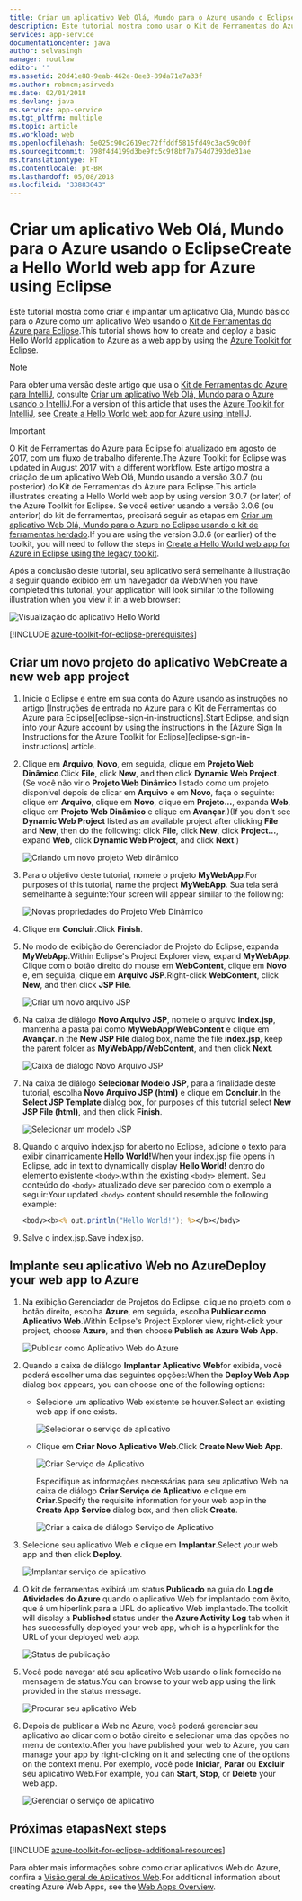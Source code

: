 ```yaml
---
title: Criar um aplicativo Web Olá, Mundo para o Azure usando o Eclipse
description: Este tutorial mostra como usar o Kit de Ferramentas do Azure para Eclipse para criar um aplicativo Web Hello World para o Azure.
services: app-service
documentationcenter: java
author: selvasingh
manager: routlaw
editor: ''
ms.assetid: 20d41e88-9eab-462e-8ee3-89da71e7a33f
ms.author: robmcm;asirveda
ms.date: 02/01/2018
ms.devlang: java
ms.service: app-service
ms.tgt_pltfrm: multiple
ms.topic: article
ms.workload: web
ms.openlocfilehash: 5e025c90c2619ec72ffddf5815fd49c3ac59c00f
ms.sourcegitcommit: 798f4d4199d3be9fc5c9f8bf7a754d7393de31ae
ms.translationtype: HT
ms.contentlocale: pt-BR
ms.lasthandoff: 05/08/2018
ms.locfileid: "33883643"
---
```

# <a name="create-a-hello-world-web-app-for-azure-using-eclipse"></a><span data-ttu-id="59435-103">Criar um aplicativo Web Olá, Mundo para o Azure usando o Eclipse</span><span class="sxs-lookup"><span data-stu-id="59435-103">Create a Hello World web app for Azure using Eclipse</span></span>

<span data-ttu-id="59435-104">Este tutorial mostra como criar e implantar um aplicativo Olá, Mundo básico para o Azure como um aplicativo Web usando o [Kit de Ferramentas do Azure para Eclipse].</span><span class="sxs-lookup"><span data-stu-id="59435-104">This tutorial shows how to create and deploy a basic Hello World application to Azure as a web app by using the [Azure Toolkit for Eclipse].</span></span>

> [!NOTE]
>
> <span data-ttu-id="59435-105">Para obter uma versão deste artigo que usa o [Kit de Ferramentas do Azure para IntelliJ], consulte [Criar um aplicativo Web Olá, Mundo para o Azure usando o IntelliJ][intellij-hello-world].</span><span class="sxs-lookup"><span data-stu-id="59435-105">For a version of this article that uses the [Azure Toolkit for IntelliJ], see [Create a Hello World web app for Azure using IntelliJ][intellij-hello-world].</span></span>
>

> [!IMPORTANT]
> 
> <span data-ttu-id="59435-106">O Kit de Ferramentas do Azure para Eclipse foi atualizado em agosto de 2017, com um fluxo de trabalho diferente.</span><span class="sxs-lookup"><span data-stu-id="59435-106">The Azure Toolkit for Eclipse was updated in August 2017 with a different workflow.</span></span> <span data-ttu-id="59435-107">Este artigo mostra a criação de um aplicativo Web Olá, Mundo usando a versão 3.0.7 (ou posterior) do Kit de Ferramentas do Azure para Eclipse.</span><span class="sxs-lookup"><span data-stu-id="59435-107">This article illustrates creating a Hello World web app by using version 3.0.7 (or later) of the Azure Toolkit for Eclipse.</span></span> <span data-ttu-id="59435-108">Se você estiver usando a versão 3.0.6 (ou anterior) do kit de ferramentas, precisará seguir as etapas em [Criar um aplicativo Web Olá, Mundo para o Azure no Eclipse usando o kit de ferramentas herdado][Legacy Version].</span><span class="sxs-lookup"><span data-stu-id="59435-108">If you are using the version 3.0.6 (or earlier) of the toolkit, you will need to follow the steps in [Create a Hello World web app for Azure in Eclipse using the legacy toolkit][Legacy Version].</span></span>
> 

<span data-ttu-id="59435-109">Após a conclusão deste tutorial, seu aplicativo será semelhante à ilustração a seguir quando exibido em um navegador da Web:</span><span class="sxs-lookup"><span data-stu-id="59435-109">When you have completed this tutorial, your application will look similar to the following illustration when you view it in a web browser:</span></span>

![Visualização do aplicativo Hello World][browse-web-app]

[!INCLUDE [azure-toolkit-for-eclipse-prerequisites](../includes/azure-toolkit-for-eclipse-prerequisites.md)]

## <a name="create-a-new-web-app-project"></a><span data-ttu-id="59435-111">Criar um novo projeto do aplicativo Web</span><span class="sxs-lookup"><span data-stu-id="59435-111">Create a new web app project</span></span>

1. <span data-ttu-id="59435-112">Inicie o Eclipse e entre em sua conta do Azure usando as instruções no artigo [Instruções de entrada no Azure para o Kit de Ferramentas do Azure para Eclipse][eclipse-sign-in-instructions].</span><span class="sxs-lookup"><span data-stu-id="59435-112">Start Eclipse, and sign into your Azure account by using the instructions in the [Azure Sign In Instructions for the Azure Toolkit for Eclipse][eclipse-sign-in-instructions] article.</span></span>

1. <span data-ttu-id="59435-113">Clique em **Arquivo**, **Novo**, em seguida, clique em **Projeto Web Dinâmico**.</span><span class="sxs-lookup"><span data-stu-id="59435-113">Click **File**, click **New**, and then click **Dynamic Web Project**.</span></span> <span data-ttu-id="59435-114">(Se você não vir o **Projeto Web Dinâmico** listado como um projeto disponível depois de clicar em **Arquivo** e em **Novo**, faça o seguinte: clique em **Arquivo**, clique em **Novo**, clique em **Projeto...**, expanda **Web**, clique em **Projeto Web Dinâmico** e clique em **Avançar**.)</span><span class="sxs-lookup"><span data-stu-id="59435-114">(If you don't see **Dynamic Web Project** listed as an available project after clicking **File** and **New**, then do the following: click **File**, click **New**, click **Project...**, expand **Web**, click **Dynamic Web Project**, and click **Next**.)</span></span>

   ![Criando um novo projeto Web dinâmico][file-new-dynamic-web-project]

2. <span data-ttu-id="59435-116">Para o objetivo deste tutorial, nomeie o projeto **MyWebApp**.</span><span class="sxs-lookup"><span data-stu-id="59435-116">For purposes of this tutorial, name the project **MyWebApp**.</span></span> <span data-ttu-id="59435-117">Sua tela será semelhante à seguinte:</span><span class="sxs-lookup"><span data-stu-id="59435-117">Your screen will appear similar to the following:</span></span>
   
   ![Novas propriedades do Projeto Web Dinâmico][dynamic-web-project-properties]

3. <span data-ttu-id="59435-119">Clique em **Concluir**.</span><span class="sxs-lookup"><span data-stu-id="59435-119">Click **Finish**.</span></span>

4. <span data-ttu-id="59435-120">No modo de exibição do Gerenciador de Projeto do Eclipse, expanda **MyWebApp**.</span><span class="sxs-lookup"><span data-stu-id="59435-120">Within Eclipse's Project Explorer view, expand **MyWebApp**.</span></span> <span data-ttu-id="59435-121">Clique com o botão direito do mouse em **WebContent**, clique em **Novo** e, em seguida, clique em **Arquivo JSP**.</span><span class="sxs-lookup"><span data-stu-id="59435-121">Right-click **WebContent**, click **New**, and then click **JSP File**.</span></span>

   ![Criar um novo arquivo JSP][create-new-jsp-file]

5. <span data-ttu-id="59435-123">Na caixa de diálogo **Novo Arquivo JSP**, nomeie o arquivo **index.jsp**, mantenha a pasta pai como **MyWebApp/WebContent** e clique em **Avançar**.</span><span class="sxs-lookup"><span data-stu-id="59435-123">In the **New JSP File** dialog box, name the file **index.jsp**, keep the parent folder as **MyWebApp/WebContent**, and then click **Next**.</span></span>

   ![Caixa de diálogo Novo Arquivo JSP][new-jsp-file-dialog]

6. <span data-ttu-id="59435-125">Na caixa de diálogo **Selecionar Modelo JSP**, para a finalidade deste tutorial, escolha **Novo Arquivo JSP (html)** e clique em **Concluir**.</span><span class="sxs-lookup"><span data-stu-id="59435-125">In the **Select JSP Template** dialog box, for purposes of this tutorial select **New JSP File (html)**, and then click **Finish**.</span></span>

   ![Selecionar um modelo JSP][select-jsp-template]

7. <span data-ttu-id="59435-127">Quando o arquivo index.jsp for aberto no Eclipse, adicione o texto para exibir dinamicamente **Hello World!**</span><span class="sxs-lookup"><span data-stu-id="59435-127">When your index.jsp file opens in Eclipse, add in text to dynamically display **Hello World!**</span></span> <span data-ttu-id="59435-128">dentro do elemento existente `<body>`.</span><span class="sxs-lookup"><span data-stu-id="59435-128">within the existing `<body>` element.</span></span> <span data-ttu-id="59435-129">Seu conteúdo do `<body>` atualizado deve ser parecido com o exemplo a seguir:</span><span class="sxs-lookup"><span data-stu-id="59435-129">Your updated `<body>` content should resemble the following example:</span></span>
   
   ```jsp
   <body><b><% out.println("Hello World!"); %></b></body>
   ```

8. <span data-ttu-id="59435-130">Salve o index.jsp.</span><span class="sxs-lookup"><span data-stu-id="59435-130">Save index.jsp.</span></span>

## <a name="deploy-your-web-app-to-azure"></a><span data-ttu-id="59435-131">Implante seu aplicativo Web no Azure</span><span class="sxs-lookup"><span data-stu-id="59435-131">Deploy your web app to Azure</span></span>

1. <span data-ttu-id="59435-132">Na exibição Gerenciador de Projetos do Eclipse, clique no projeto com o botão direito, escolha **Azure**, em seguida, escolha **Publicar como Aplicativo Web**.</span><span class="sxs-lookup"><span data-stu-id="59435-132">Within Eclipse's Project Explorer view, right-click your project, choose **Azure**, and then choose **Publish as Azure Web App**.</span></span>
   
   ![Publicar como Aplicativo Web do Azure][publish-as-azure-web-app]

1. <span data-ttu-id="59435-134">Quando a caixa de diálogo **Implantar Aplicativo Web**for exibida, você poderá escolher uma das seguintes opções:</span><span class="sxs-lookup"><span data-stu-id="59435-134">When the **Deploy Web App** dialog box appears, you can choose one of the following options:</span></span>

   * <span data-ttu-id="59435-135">Selecione um aplicativo Web existente se houver.</span><span class="sxs-lookup"><span data-stu-id="59435-135">Select an existing web app if one exists.</span></span>

      ![Selecionar o serviço de aplicativo][select-app-service]

   * <span data-ttu-id="59435-137">Clique em **Criar Novo Aplicativo Web**.</span><span class="sxs-lookup"><span data-stu-id="59435-137">Click **Create New Web App**.</span></span>

      ![Criar Serviço de Aplicativo][create-app-service]

      <span data-ttu-id="59435-139">Especifique as informações necessárias para seu aplicativo Web na caixa de diálogo **Criar Serviço de Aplicativo** e clique em **Criar**.</span><span class="sxs-lookup"><span data-stu-id="59435-139">Specify the requisite information for your web app in the **Create App Service** dialog box, and then click **Create**.</span></span>

      ![Criar a caixa de diálogo Serviço de Aplicativo][create-app-service-dialog]

1. <span data-ttu-id="59435-141">Selecione seu aplicativo Web e clique em **Implantar**.</span><span class="sxs-lookup"><span data-stu-id="59435-141">Select your web app and then click **Deploy**.</span></span>

   ![Implantar serviço de aplicativo][deploy-app-service]

1. <span data-ttu-id="59435-143">O kit de ferramentas exibirá um status **Publicado** na guia do **Log de Atividades do Azure** quando o aplicativo Web for implantado com êxito, que é um hiperlink para a URL do aplicativo Web implantado.</span><span class="sxs-lookup"><span data-stu-id="59435-143">The toolkit will display a **Published** status under the **Azure Activity Log** tab when it has successfully deployed your web app, which is a hyperlink for the URL of your deployed web app.</span></span>

   ![Status de publicação][publish-status]

1. <span data-ttu-id="59435-145">Você pode navegar até seu aplicativo Web usando o link fornecido na mensagem de status.</span><span class="sxs-lookup"><span data-stu-id="59435-145">You can browse to your web app using the link provided in the status message.</span></span>

   ![Procurar seu aplicativo Web][browse-web-app]

1. <span data-ttu-id="59435-147">Depois de publicar a Web no Azure, você poderá gerenciar seu aplicativo ao clicar com o botão direito e selecionar uma das opções no menu de contexto.</span><span class="sxs-lookup"><span data-stu-id="59435-147">After you have published your web to Azure, you can manage your app by right-clicking on it and selecting one of the options on the context menu.</span></span> <span data-ttu-id="59435-148">Por exemplo, você pode **Iniciar**, **Parar** ou **Excluir** seu aplicativo Web.</span><span class="sxs-lookup"><span data-stu-id="59435-148">For example, you can **Start**, **Stop**, or **Delete** your web app.</span></span>

   ![Gerenciar o serviço de aplicativo][manage-app-service]

## <a name="next-steps"></a><span data-ttu-id="59435-150">Próximas etapas</span><span class="sxs-lookup"><span data-stu-id="59435-150">Next steps</span></span>

[!INCLUDE [azure-toolkit-for-eclipse-additional-resources](../includes/azure-toolkit-for-eclipse-additional-resources.md)]

<span data-ttu-id="59435-151">Para obter mais informações sobre como criar aplicativos Web do Azure, confira a [Visão geral de Aplicativos Web].</span><span class="sxs-lookup"><span data-stu-id="59435-151">For additional information about creating Azure Web Apps, see the [Web Apps Overview].</span></span>

<!-- URL List -->

[Kit de Ferramentas do Azure para Eclipse]: azure-toolkit-for-eclipse.md
[Azure Toolkit for Eclipse]: azure-toolkit-for-eclipse.md
[Kit de Ferramentas do Azure para IntelliJ]: ../intellij/azure-toolkit-for-intellij.md
[Azure Toolkit for IntelliJ]: ../intellij/azure-toolkit-for-intellij.md
[intellij-hello-world]: ../intellij/azure-toolkit-for-intellij-create-hello-world-web-app.md
[Visão geral de Aplicativos Web]: /azure/app-service/app-service-web-overview
[Web Apps Overview]: /azure/app-service/app-service-web-overview
[Apache Tomcat]: http://tomcat.apache.org/
[Jetty]: http://www.eclipse.org/jetty/
[Legacy Version]: azure-toolkit-for-eclipse-create-hello-world-web-app-legacy-version.md

<!-- IMG List -->

[browse-web-app]: ./media/azure-toolkit-for-eclipse-create-hello-world-web-app/browse-web-app.png
[file-new-dynamic-web-project]: ./media/azure-toolkit-for-eclipse-create-hello-world-web-app/file-new-dynamic-web-project.png
[dynamic-web-project-properties]: ./media/azure-toolkit-for-eclipse-create-hello-world-web-app/dynamic-web-project-properties.png
[create-new-jsp-file]: ./media/azure-toolkit-for-eclipse-create-hello-world-web-app/create-new-jsp-file.png
[new-jsp-file-dialog]: ./media/azure-toolkit-for-eclipse-create-hello-world-web-app/new-jsp-file-dialog.png
[select-jsp-template]: ./media/azure-toolkit-for-eclipse-create-hello-world-web-app/select-jsp-template.png
[publish-as-azure-web-app]: ./media/azure-toolkit-for-eclipse-create-hello-world-web-app/publish-as-azure-web-app.png
[deploy-web-app-dialog]: ./media/azure-toolkit-for-eclipse-create-hello-world-web-app/deploy-web-app-dialog.png
[select-app-service]: ./media/azure-toolkit-for-eclipse-create-hello-world-web-app/select-app-service.png
[create-app-service-dialog]: ./media/azure-toolkit-for-eclipse-create-hello-world-web-app/create-app-service-dialog.png
[publish-status]: ./media/azure-toolkit-for-eclipse-create-hello-world-web-app/publish-status.png
[create-app-service]: ./media/azure-toolkit-for-eclipse-create-hello-world-web-app/create-app-service.png
[deploy-app-service]: ./media/azure-toolkit-for-eclipse-create-hello-world-web-app/deploy-app-service.png
[manage-app-service]: ./media/azure-toolkit-for-eclipse-create-hello-world-web-app/manage-app-service.png
